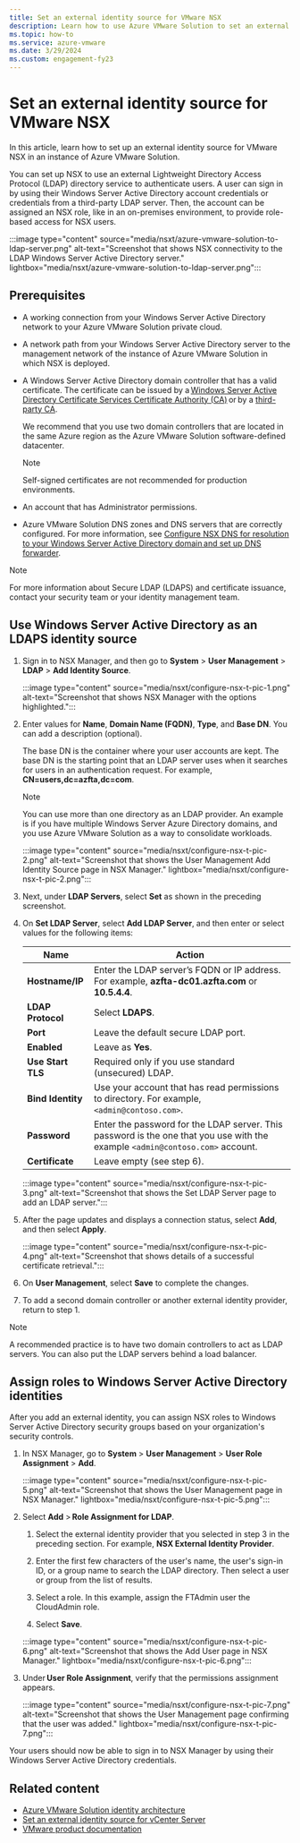 ```yaml
---
title: Set an external identity source for VMware NSX
description: Learn how to use Azure VMware Solution to set an external identity source for VMware NSX.
ms.topic: how-to
ms.service: azure-vmware
ms.date: 3/29/2024
ms.custom: engagement-fy23
---
```


# Set an external identity source for VMware NSX

In this article, learn how to set up an external identity source for VMware NSX in an instance of Azure VMware Solution.

You can set up NSX to use an external Lightweight Directory Access Protocol (LDAP) directory service to authenticate users. A user can sign in by using their Windows Server Active Directory account credentials or credentials from a third-party LDAP server. Then, the account can be assigned an NSX role, like in an on-premises environment, to provide role-based access for NSX users.

:::image type="content" source="media/nsxt/azure-vmware-solution-to-ldap-server.png" alt-text="Screenshot that shows NSX connectivity to the LDAP Windows Server Active Directory server." lightbox="media/nsxt/azure-vmware-solution-to-ldap-server.png":::

## Prerequisites

- A working connection from your Windows Server Active Directory network to your Azure VMware Solution private cloud.
- A network path from your Windows Server Active Directory server to the management network of the instance of Azure VMware Solution in which NSX is deployed.
- A Windows Server Active Directory domain controller that has a valid certificate. The certificate can be issued by a [Windows Server Active Directory Certificate Services Certificate Authority (CA)](https://social.technet.microsoft.com/wiki/contents/articles/2980.ldap-over-ssl-ldaps-certificate.aspx) or by a [third-party CA](/troubleshoot/windows-server/identity/enable-ldap-over-ssl-3rd-certification-authority).

   We recommend that you use two domain controllers that are located in the same Azure region as the Azure VMware Solution software-defined datacenter.

   > [!NOTE]
   > Self-signed certificates are not recommended for production environments.

- An account that has Administrator permissions.
- Azure VMware Solution DNS zones and DNS servers that are correctly configured. For more information, see [Configure NSX DNS for resolution to your Windows Server Active Directory domain and set up DNS forwarder](configure-dns-azure-vmware-solution.md).

> [!NOTE]
> For more information about Secure LDAP (LDAPS) and certificate issuance, contact your security team or your identity management team.

## Use Windows Server Active Directory as an LDAPS identity source

1. Sign in to NSX Manager, and then go to **System** > **User Management** > **LDAP** > **Add Identity Source**.

   :::image type="content" source="media/nsxt/configure-nsx-t-pic-1.png" alt-text="Screenshot that shows NSX Manager with the options highlighted.":::

1. Enter values for **Name**, **Domain Name (FQDN)**, **Type**, and **Base DN**.  You can add a description (optional).

   The base DN is the container where your user accounts are kept. The base DN is the starting point that an LDAP server uses when it searches for users in an authentication request. For example, **CN=users,dc=azfta,dc=com**.

   > [!NOTE]
   > You can use more than one directory as an LDAP provider. An example is if you have multiple Windows Server Azure Directory domains, and you use Azure VMware Solution as a way to consolidate workloads.

   :::image type="content" source="media/nsxt/configure-nsx-t-pic-2.png" alt-text="Screenshot that shows the User Management Add Identity Source page in NSX Manager." lightbox="media/nsxt/configure-nsx-t-pic-2.png":::

1. Next, under **LDAP Servers**, select **Set** as shown in the preceding screenshot.

1. On **Set LDAP Server**, select **Add LDAP Server**, and then enter or select values for the following items:

    | Name                | Action |
    |----------------------|------------|
    | **Hostname/IP**          | Enter the LDAP server’s FQDN or IP address. For example, **azfta-dc01.azfta.com** or **10.5.4.4**. |
    | **LDAP Protocol**        | Select **LDAPS**. |
    | **Port**     | Leave the default secure LDAP port. |
    | **Enabled**              | Leave as **Yes**. |
    | **Use Start TLS**        | Required only if you use standard (unsecured) LDAP. |
    | **Bind Identity**        | Use your account that has read permissions to directory. For example, `<admin@contoso.com>`. |
    | **Password**            | Enter the password for the LDAP server. This password is the one that you use with the example `<admin@contoso.com>` account. |
    | **Certificate**          | Leave empty (see step 6). |

   :::image type="content" source="media/nsxt/configure-nsx-t-pic-3.png" alt-text="Screenshot that shows the Set LDAP Server page to add an LDAP server.":::

1. After the page updates and displays a connection status, select **Add**, and then select **Apply**.

   :::image type="content" source="media/nsxt/configure-nsx-t-pic-4.png" alt-text="Screenshot that shows details of a successful certificate retrieval.":::

1. On **User Management**, select **Save** to complete the changes.

1. To add a second domain controller or another external identity provider, return to step 1.

> [!NOTE]
> A recommended practice is to have two domain controllers to act as LDAP servers. You can also put the LDAP servers behind a load balancer.

## Assign roles to Windows Server Active Directory identities

After you add an external identity, you can assign NSX roles to Windows Server Active Directory security groups based on your organization's security controls.

1. In NSX Manager, go to **System** > **User Management** > **User Role Assignment** > **Add**.

   :::image type="content" source="media/nsxt/configure-nsx-t-pic-5.png" alt-text="Screenshot that shows the User Management page in NSX Manager." lightbox="media/nsxt/configure-nsx-t-pic-5.png":::

1. Select **Add** > **Role Assignment for LDAP**.  

   1. Select the external identity provider that you selected in step 3 in the preceding section. For example, **NSX External Identity Provider**.

   1. Enter the first few characters of the user's name, the user's sign-in ID, or a group name to search the LDAP directory. Then select a user or group from the list of results.

   1. Select a role. In this example, assign the FTAdmin user the CloudAdmin role.

   1. Select **Save**.

   :::image type="content" source="media/nsxt/configure-nsx-t-pic-6.png" alt-text="Screenshot that shows the Add User page in NSX Manager." lightbox="media/nsxt/configure-nsx-t-pic-6.png":::

1. Under **User Role Assignment**, verify that the permissions assignment appears.

   :::image type="content" source="media/nsxt/configure-nsx-t-pic-7.png" alt-text="Screenshot that shows the User Management page confirming that the user was added." lightbox="media/nsxt/configure-nsx-t-pic-7.png":::

Your users should now be able to sign in to NSX Manager by using their Windows Server Active Directory credentials.

## Related content

- [Azure VMware Solution identity architecture](architecture-identity.md)
- [Set an external identity source for vCenter Server](configure-identity-source-vcenter.md)
- [VMware product documentation](https://techdocs.broadcom.com/us/en/vmware-cis/nsx/vmware-nsx/4-1/administration-guide/authentication-and-authorization/integration-with-ldap.html)
